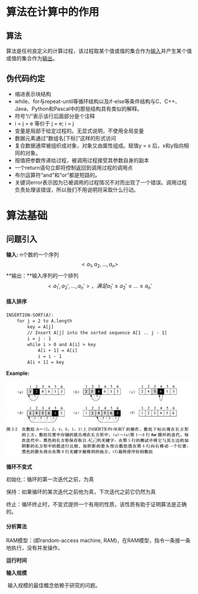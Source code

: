 # 算法在计算中的作用

## 算法

算法是任何良定义的计算过程，该过程取某个值或值的集合作为<u>输入</u>并产生某个值或值的集合作为<u>输出</u>。

## 伪代码约定

- 缩进表示块结构
- while、for与repeat-until等循环结构以及if-else等条件结构与C、C++、Java、Python和Pascal中的那些结构具有类似的解释。
- 符号“//”表示该行后面部分是个注释
- i = j = e 等价于 j = e; i = j
- 变量是局部于给定过程的。无显式说明，不使用全局变量
- 数据元素通过“数组名[下标]”这样的形式访问
- 复合数据通常被组织成对象，对象又由属性组成。赋值y = x 后，x和y指向相同的对象。
- 按值把参数传递给过程，被调用过程接受其参数自身的副本
- 一个return语句立即将控制返回到调用过程的调用点
- 布尔运算符“and”和“or”都是短路的。
- 关键词error表示因为已被调用的过程情况不对而出现了一个错误。调用过程负责处理该错误，所以我们不用说明将采取什么行动。



# 算法基础

## 问题引入

**输入:** n个数的一个序列
$$
< a_1, a_2, ..., a_n >
$$
**输出：**输入序列的一个排列
$$
<a_1', a_2', ..., a_n'>，满足a_1'≤a_2'≤...≤a_n'
$$

#### 插入排序

```
INSERTION-SORT(A):
	for j = 2 to A.length
		key = A[j]
		// Insert A[j] into the sorted sequence A[1 .. j - 1]
		i = j - 1
		while i > 0 and A[i] > key
			A[i + 1] = A[i]
			i = i - 1
		A[i + 1] = key
```

**Example:**

![1682348690689](.\Image\插入排序.png)



**循环不变式**

初始化：循环的第一次迭代之前，为真

保持：如果循环的某次迭代之前他为真，下次迭代之前它仍然为真

终止：循环终止时，不变式提供一个有用的性质，该性质有助于证明算法是正确的。

#### 分析算法

RAM模型：(即random-access machine, RAM)，在RAM模型，指令一条接一条地执行，没有并发操作。

**运行时间**

**输入规模**

​	输入规模的最佳概念依赖于研究的问题。
